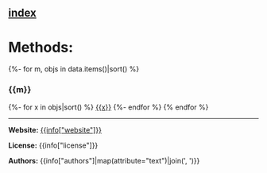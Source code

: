 [index](../index.html)
---

# Methods:

{%- for m, objs in data.items()|sort() %}
### {{m}}

{%- for x in objs|sort() %}
[{{x}}]({{x|urlencode}}.html)
{%- endfor %}
{% endfor %}

---
**Website:** [{{info["website"]}}]({{info["website"]}})

**License:** {{info["license"]}}

**Authors:** {{info["authors"]|map(attribute="text")|join(', ')}}
